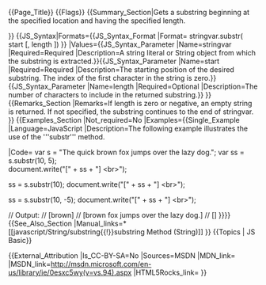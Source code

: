 {{Page_Title}}
{{Flags}}
{{Summary_Section|Gets a substring beginning at the specified location and having the specified length.

}}
{{JS_Syntax|Formats={{JS_Syntax_Format
|Format= stringvar.substr( start [, length ]) }}
|Values={{JS_Syntax_Parameter
|Name=stringvar
|Required=Required
|Description=A string literal or String object from which the substring is extracted.}}{{JS_Syntax_Parameter
|Name=start
|Required=Required
|Description=The starting position of the desired substring. The index of the first character in the string is zero.}}{{JS_Syntax_Parameter
|Name=length
|Required=Optional
|Description=The number of characters to include in the returned substring.}}
}}
{{Remarks_Section
|Remarks=If length is zero or negative, an empty string is returned. If not specified, the substring continues to the end of stringvar.
}}
{{Examples_Section
|Not_required=No
|Examples={{Single_Example
|Language=JavaScript
|Description=The following example illustrates the use of the '''substr''' method.

|Code= var s = "The quick brown fox jumps over the lazy dog.";
 var ss = s.substr(10, 5);  
 document.write("[" + ss + "] &lt;br&gt;");
 
 ss = s.substr(10);
 document.write("[" + ss + "] &lt;br&gt;");
 
 ss = s.substr(10, -5);
 document.write("[" + ss + "] &lt;br&gt;");
 
 // Output:
 // [brown] 
 // [brown fox jumps over the lazy dog.] 
 // []
}}}}
{{See_Also_Section
|Manual_links=* [[javascript/String/substring{{!}}substring Method (String)]]
}}
{{Topics | JS Basic}}

{{External_Attribution
|Is_CC-BY-SA=No
|Sources=MSDN
|MDN_link=
|MSDN_link=http://msdn.microsoft.com/en-us/library/ie/0esxc5wy(v=vs.94).aspx
|HTML5Rocks_link=
}}